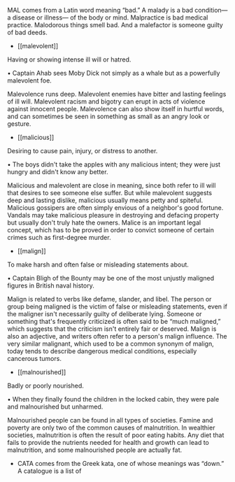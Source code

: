 MAL comes from a Latin word meaning “bad.” A malady is a bad condition—a disease or illness—
of  the  body  or  mind.  Malpractice  is  bad  medical  practice.  Malodorous  things  smell  bad.  And  a
malefactor is someone guilty of bad deeds.

- [[malevolent]] 

 Having or showing intense ill will or hatred. 

• Captain Ahab sees Moby Dick not simply as a whale but as a powerfully malevolent foe. 

Malevolence runs deep. Malevolent enemies have bitter and lasting feelings of ill will. Malevolent
racism and bigotry can erupt in acts of violence against innocent people. Malevolence can also show
itself in hurtful words, and can sometimes be seen in something as small as an angry look or gesture.

- [[malicious]] 

 Desiring to cause pain, injury, or distress to another. 

• The boys didn't take the apples with any malicious intent; they were just hungry and didn't know any
better. 

Malicious  and  malevolent  are  close  in  meaning,  since  both  refer  to  ill  will  that  desires  to  see
someone else suffer. But while malevolent suggests deep and lasting dislike, malicious usually means
petty and spiteful. Malicious gossipers are often simply envious of a neighbor's good fortune. Vandals
may  take  malicious  pleasure  in  destroying  and  defacing  property  but  usually  don't  truly  hate  the
owners. Malice is an important legal concept, which has to be proved in order to convict someone of
certain crimes such as first-degree murder.

- [[malign]] 

 To make harsh and often false or misleading statements about. 

•  Captain  Bligh  of  the  Bounty  may  be  one  of  the  most  unjustly  maligned  figures  in  British  naval
history. 

Malign is related to verbs like defame, slander, and libel. The person or group being maligned is the
victim  of  false  or  misleading  statements,  even  if  the  maligner  isn't  necessarily  guilty  of  deliberate
lying. Someone or something that's frequently criticized is often said to be “much maligned,” which
suggests  that  the  criticism  isn't  entirely  fair  or  deserved.  Malign  is  also  an  adjective,  and  writers
often refer to a person's malign influence. The very similar malignant, which used to be a common
synonym  of  malign,  today  tends  to  describe  dangerous  medical  conditions,  especially  cancerous
tumors.

- [[malnourished]] 

 Badly or poorly nourished. 

•  When  they  finally  found  the  children  in  the  locked  cabin,  they  were  pale  and  malnourished  but
unharmed. 

Malnourished people can be found in all types of societies. Famine and poverty are only two of the
common causes of malnutrition. In wealthier societies, malnutrition is often the result of poor eating
habits.  Any  diet  that  fails  to  provide  the  nutrients  needed  for  health  and  growth  can  lead  to
malnutrition, and some malnourished people are actually fat.

- CATA  comes  from  the  Greek  kata,  one  of  whose  meanings  was  “down.”  A  catalogue  is  a  list  of
